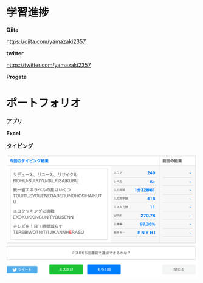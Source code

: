 # 学習進捗

**Qiita**

https://qiita.com/yamazaki2357

**twitter**

https://twitter.com/yamazaki2357

**Progate**

# ポートフォリオ

**アプリ**

**Excel**

**タイピング**

![タイピング腕試し](/img/腕試し2022.12.4.png)
